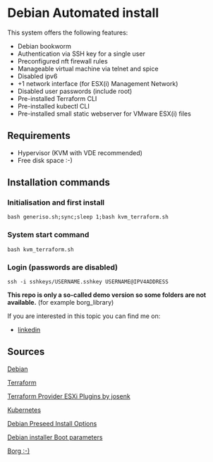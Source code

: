 # Debian Automated install

This system offers the following features:

  * Debian bookworm
  * Authentication via SSH key for a single user
  * Preconfigured nft firewall rules
  * Manageable virtual machine via telnet and spice
  * Disabled ipv6
  * +1 network interface (for ESX(i) Management Network)
  * Disabled user passwords (include root)
  * Pre-installed Terraform CLI
  * Pre-installed kubectl CLI
  * Pre-installed small static webserver for VMware ESX(i) files

## Requirements

  * Hypervisor (KVM with VDE recommended)
  * Free disk space :-)

## Installation commands

### Initialisation and first install

    bash generiso.sh;sync;sleep 1;bash kvm_terraform.sh

### System start command

    bash kvm_terraform.sh

### Login (passwords are disabled)

    ssh -i sshkeys/USERNAME.sshkey USERNAME@IPV4ADDRESS

**This repo is only a so-called demo version so some folders are not available.**
(for example borg_library)

If you are interested in this topic you can find me on:

  * [linkedin](https://hu.linkedin.com/in/zoltan-foldi-663797209?trk=people-guest_people_search-card)

## Sources

[Debian](https://www.debian.org/)

[Terraform](https://www.terraform.io/)

[Terraform Provider ESXi Plugins by josenk](https://github.com/josenk/terraform-provider-esxi)

[Kubernetes](https://kubernetes.io/)

[Debian Preseed Install Options](https://people.debian.org/~plessy/DebianInstallerDebconfTemplates.html)

[Debian installer Boot parameters](https://www.debian.org/releases/buster/s390x/ch05s02.en.html)

[Borg :-)](https://en.wikipedia.org/wiki/Borg)
